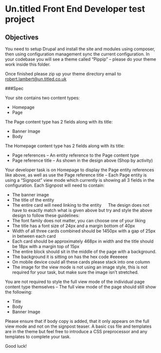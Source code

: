 # Un.titled Front End Developer test project

## Objectives


You need to setup Drupal and install the site and modules using composer, then using configuration management sync the current configuration.
In your codebase you will see a theme called “Pippip” – please do your theme work inside this folder.

Once finished please zip up your theme directory email to [robert.lambert@un.titled.co.uk](robert.lambert@un.titled.co.uk)

###Spec

Your site contains two content types:
-	Homepage
-	Page

The Page content type has 2 fields along with its title:
-	Banner Image
-	Body

The Homepage content type has 2 fields along with its title:
-	Page references – An entity reference to the Page content type
-	Page reference title – As shown in the design above (Shop by activity)

Your developer task is on Homepage to display the Page entity references like above, as well as use the Page reference title – Each Page entity is using a “Signpost” view mode which currently is showing all 3 fields in the configuration.
Each Signpost will need to contain:
-	The banner image
-	The title of the entity
-	The entire card will need linking to the entity
 
The design does not have to exactly match what is given above but try and style the above design to follow these guidelines:
-	The font family does not matter, you can choose one of your liking
-	The title has a font size of 24px and a margin bottom of 40px
-	Width of all three cards combined should be 1450px with a gap of 25px in between each card
-	Each card should be approximately 468px in width and the title should be 18px with a margin top of 15px
-	The entire block should sit in the middle of the page with a background.
-	The background it is sitting on has the hex code #eeeeee
-	On mobile device could all these cards please stack into one column
-	The image for the view mode is not using an image style, this is not required for your task, but make sure the image isn’t stretched.

You are not required to style the full view mode of the individual page content type themselves – The full view mode of the page should still show the following:
-	Title	
-	Body
-	Banner Image

Please ensure that if body copy is added, that it only appears on the full view mode and not on the signpost teaser.
A basic css file and templates are in the theme but feel free to introduce a CSS preprocessor and any templates to complete your task.

Good luck!

